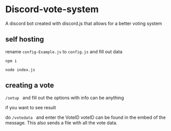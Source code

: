 # Discord-vote-system
A discord bot created with discord.js that allows for a better voting system

## self hosting

rename `config-Example.js` to `config.js` and fill out data

`npm i`

`node index.js`

## creating a vote

`/setup ` and fill out the options with info can be anything

if you want to see result 

do `/votedata ` and enter the VoteID voteID can be found in the embed of the message. This also sends a file with all the vote data.
